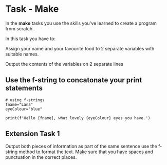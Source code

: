 # Task - Make

In the **make** tasks you use the skills you've learned to create a program from scratch.

In this task you have to:

Assign your name and your favourite food to 2 separate variables with suitable names.

Output the contents of the variables on 2 separate lines
## Use the f-string to concatonate your print statements

```
# using f-strings
fname="Lana"
eyeColour="blue"

print(f'Hello {fname}, what lovely {eyeColour} eyes you have.')
```

## Extension Task 1

Output both pieces of information as part of the same sentence use the f-string method to format the text.
Make sure that you have spaces and punctuation in the correct places.
